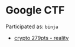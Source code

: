 Google CTF
==================

Participated as: `binja`

* [crypto 279pts - reality](cr279-reality/README.md)

